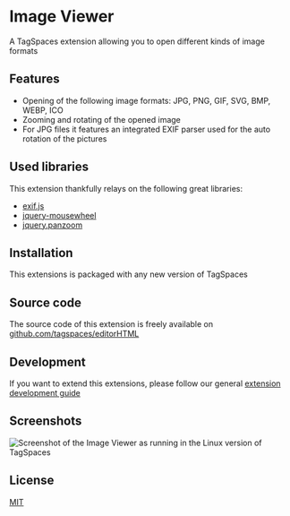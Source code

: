 # Image Viewer

A TagSpaces extension allowing you to open different kinds of image formats

## Features

* Opening of the following image formats: JPG, PNG, GIF, SVG, BMP, WEBP, ICO 
* Zooming and rotating of the opened image 
* For JPG files it features an integrated EXIF parser used for the auto rotation of the pictures 

## Used libraries
This extension thankfully relays on the following great libraries:

* [exif.js](https://github.com/exif-js/exif-js) 
* [jquery-mousewheel](https://github.com/jquery/jquery-mousewheel) 
* [jquery.panzoom](https://github.com/timmywil/jquery.panzoom) 

## Installation

This extensions is packaged with any new version of TagSpaces

## Source code

The source code of this extension is freely available on [github.com/tagspaces/editorHTML](https://github.com/tagspaces/viewerImage/)

## Development

If you want to extend this extensions, please follow our general [extension development guide](http://tagspaces.org/documentation/extension-development-guide)


## Screenshots

![Screenshot of the Image Viewer as running in the Linux version of TagSpaces](http://tagspaces.org/extensions/viewerImage/viewerImage-screenshot.png)


## License

[MIT](https://github.com/tagspaces/viewerImage/blob/master/LICENSE.txt)
